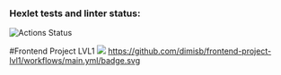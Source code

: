 ### Hexlet tests and linter status:
![Actions Status](/workflows/hexlet-check/badge.svg)

#Frontend Project LVL1
<a href="https://codeclimate.com/github/codeclimate/codeclimate/maintainability"><img src="https://api.codeclimate.com/v1/badges/a99a88d28ad37a79dbf6/maintainability" /></a>
https://github.com/dimisb/frontend-project-lvl1/workflows/main.yml/badge.svg